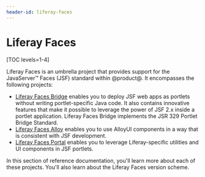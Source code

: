 ```yaml
---
header-id: liferay-faces
---
```


# Liferay Faces

[TOC levels=1-4]

Liferay Faces is an umbrella project that provides support for the
JavaServer&#8482; Faces (JSF) standard within @product@. It encompasses the
following projects:

- [Liferay Faces Bridge](/docs/7-2/reference/-/knowledge_base/r/understanding-liferay-faces-bridge)
  enables you to deploy JSF web apps as portlets without writing
  portlet-specific Java code. It also contains innovative features that make it
  possible to leverage the power of JSF 2.x inside a portlet application.
  Liferay Faces Bridge implements the JSR 329 Portlet Bridge Standard. 
- [Liferay Faces Alloy](/docs/7-2/reference/-/knowledge_base/r/understanding-liferay-faces-alloy)
  enables you to use AlloyUI components in a way that is consistent with JSF
  development. 
- [Liferay Faces Portal](/docs/7-2/reference/-/knowledge_base/r/understanding-liferay-faces-portal)
  enables you to leverage Liferay-specific utilities and UI components in JSF
  portlets. 

In this section of reference documentation, you'll learn more about each of
these projects. You'll also learn about the Liferay Faces version scheme.
